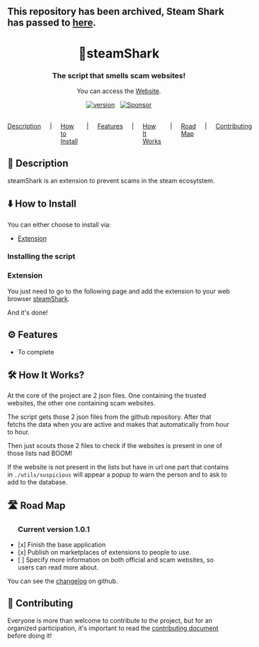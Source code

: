 <h2>
  This repository has been archived, Steam Shark has passed to <a target="_blank" href="https://github.com/steamShark">here</a>.
</h2>

<h1 align='center'>
  🦈steamShark
</h1>

<h3 align='center'>
  The script that smells scam websites!
</h3>

<p align='center'>
You can access the <a href="https://franciscoborges2002.github.io/steamShark/" target="_blank">Website</a>.
</p>

<p align='center'>
  <a href="https://github.com/sponsors/alexandresanlim"><img alt="version" src="https://img.shields.io/badge/Version-1.0.0-blue" /></a>
  &nbsp;
  <a href="https://github.com/sponsors/alexandresanlim"><img alt="Sponsor" src="https://img.shields.io/badge/Opensource-green" /></a>
</p>
<br />

<!-- HEADER SECTION -->
<nav>
    <a href="#description">Description</a> |
    <a href="#howToInstall">How to Install</a> |
    <a href="#features">Features</a> |
    <a href="#howItWorks">How It Works</a> |
    <a href="#roadMap">Road Map</a> |
    <a href="#contributing">Contributing</a>
</nav>

<!-- DESCRIPTION -->
<div id="description">
    <!-- HEADER -->
    <div>
        <h2>📝 Description</h2>
    </div>
    <!-- CONTENT -->
    <div>
        steamShark is an extension to prevent scams in the steam ecosytstem.
    </div>
</div>

<!-- HOW TO INSTALL -->
<div id="howToInstall">
    <!-- HEADER -->
    <div>
        <h2>⬇️ How to Install</h2>
    </div>
    <!-- CONTENT -->
    <div>
        You can either choose to install via:
        <ul>
            <!-- <li><a href="#installTampermonkey">Tampermonkey</a></li> -->
            <li><a href="https://chromewebstore.google.com/detail/%F0%9F%A6%88steamshark/jljepdlbbomdcdmaafflabapkdhiglnf" target="_blank">Extension</a></li>
        </ul>

<!-- <div id="installTampermonkey">
<h3>Tampermonkey</h3>

### Pre-requesites

Have Tampermonkey installed, you can download it through the [official website](https://www.tampermonkey.net/). -->

### Installing the script

<!-- You just need to install it via tampermonkey -->

</div>

<div id="installExtension">
<h3>Extension</h3>

You just need to go to the following page and add the extension to your web browser
[steamShark](https://chromewebstore.google.com/detail/%F0%9F%A6%88steamshark/jljepdlbbomdcdmaafflabapkdhiglnf).

</div>

And it's done!

</div>

</div>

<!-- FEATURES -->
<div id="features">
    <!-- HEADER -->
    <div>
        <h2>⚙️ Features</h2>
    </div>
    <!-- CONTENT -->
    <div>
        <ul>
            <li>
            To complete
            </li>
        </ul>
    </div>
</div>

<!-- HOW IT WORKS -->
<div id="howItWorks">
    <!-- HEADER -->
    <div>
        <h2>🛠️ How It Works?</h2>
    </div>
    <!-- CONTENT -->
    <div>
        <p>At the core of the project are 2 json files. One containing the trusted websites, the other one containing scam websites.</p>
        <p>The script gets those 2 json files from the github repository. After that fetchs the data when you are active and makes that automatically from hour to hour.</p>
        <p>Then just scouts those 2 files to check if the websites is present in one of those lists nad BOOM!</p>
        <p>If the website is not present in the lists but have in url one part that contains in <code>./utils/suspicious</code> will appear a popup to warn the person and to ask to add to the database.</p>
    </div>
</div>

<!-- HOW IT WORKS -->
<div id="roadMap">
    <!-- HEADER -->
    <div>
        <h2>🛣️ Road Map</h2>
    </div>
    <!-- CONTENT -->
    <div>
        <ul>
            <h3>Current version 1.0.1</h3>
            <li>
                [x] Finish the base application
            </li>
            <li>
                [x] Publish on marketplaces of extensions to people to use.
            </li>
            <li>
                [ ] Specify more information on both official and scam websites, so users can read more about.
            </li>
        </ul>
    </div>
    <div>
        You can see the <a href="./CHANGELOG.md">changelog</a> on github.
    </div>
</div>

<!-- CONTRIBUTING -->
<div id="contributing">
    <!-- HEADER -->
    <div>
        <h2>🤝 Contributing</h2>
    </div>
    <!-- CONTENT -->
    <div>
        <p>

Everyone is more than welcome to contribute to the project, but for an organized participation, it's important to read the [contributing document](./CONTRIBUTING.md) before doing it!

</p>

</div>

</div>

<style>
nav{
    display: flex;
    flex-direction: row;
    gap: 20px;
}
</style>

